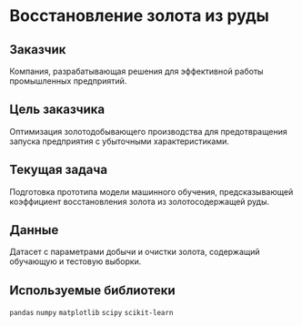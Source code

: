 # Восстановление золота из руды

## Заказчик

Компания, разрабатывающая решения для эффективной работы промышленных предприятий.

## Цель заказчика

Оптимизация золотодобывающего производства для предотвращения запуска предприятия с убыточными характеристиками.

## Текущая задача

Подготовка прототипа модели машинного обучения, предсказывающей коэффициент восстановления золота из золотосодержащей руды.

## Данные

Датасет с параметрами добычи и очистки золота, содержащий обучающую и тестовую выборки.

## Используемые библиотеки

`pandas` `numpy` `matplotlib` `scipy` `scikit-learn`
